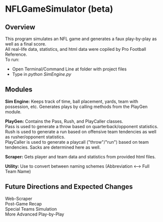 # NFLGameSimulator (beta)

## Overview
This program simulates an NFL game and generates a faux play-by-play as well as a final score.</br>
All real-life data, statistics, and html data were copiled by Pro Football Reference.
</br>
To run:</br> 
  - Open Terminal/Command Line at folder with project files </br>
  - Type in *python SimEngine.py*</br>

## Modules

**Sim Engine:** 
Keeps track of time, ball placement, yards, team with possession, etc. Generates plays by calling methods from the PlayGen module.<br/>

**PlayGen:**
Contains the Pass, Rush, and PlayCaller classes.<br/>
Pass is used to generate a throw based on quarterback/opponent statistics.<br/>
Rush is used to generate a run based on offensive team tendencies as well as rusher/opponent statistics.<br/>
PlayCaller is used to generate a playcall ("throw"/"run") based on team tendencies. Sacks are determined here as well.<br/>

**Scraper:**
Gets player and team data and statistics from provided html files.<br/>

**Utility:**
Use to convert between naming schemes (Abbreviation <--> Full Team Name)<br/>

## Future Directions and Expected Changes
  Web-Scraper<br/>
  Post-Game Recap<br/>
  Special Teams Simulation<br/>
  More Advanced Play-by-Play<br/>
